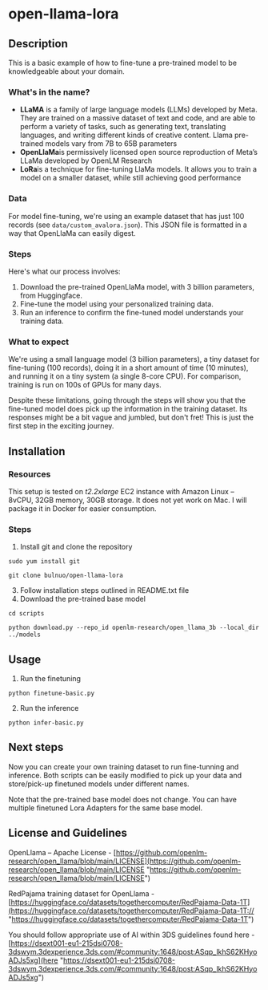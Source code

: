 # open-llama-lora

## Description

This is a basic example of how to fine-tune a pre-trained model to be knowledgeable about your domain. 

### What's in the name?
- **LLaMA** is a family of large language models (LLMs) developed by Meta. They are trained on a massive dataset of text and code, and are able to perform a variety of tasks, such as generating text, translating languages, and writing different kinds of creative content.  Llama pre-trained models vary from 7B to 65B parameters
- **OpenLlaMa**is permissively licensed open source reproduction of Meta’s LLaMa developed by OpenLM Research
- **LoRa**is a technique for fine-tuning LlaMa models. It allows you to train a model on a smaller dataset, while still achieving good performance

### Data
   
For model fine-tuning, we're using an example dataset that has just 100 records (see `data/custom_avalora.json`). This JSON file is formatted in a way that OpenLlaMa can easily digest.

### Steps

Here's what our process involves:

1. Download the pre-trained OpenLlaMa model, with 3 billion parameters, from Huggingface.
2. Fine-tune the model using your personalized training data.
3. Run an inference to confirm the fine-tuned model understands your training data.

### What to expect
We're using a small language model (3 billion parameters), a tiny dataset for fine-tuning (100 records), doing it in a short amount of time (10 minutes), and running it on a tiny system (a single 8-core CPU). For comparison, training is run on 100s of GPUs for many days.

Despite these limitations, going through the steps will show you that the fine-tuned model does pick up the information in the training dataset. Its responses might be a bit vague and jumbled, but don't fret! This is just the first step in the exciting journey.


## Installation

### Resources

This setup is tested on *t2.2xlarge* EC2 instance with Amazon Linux – 8vCPU, 32GB memory, 30GB storage.
It does not yet work on Mac. I will package it in Docker for easier consumption.

### Steps
1.	Install git and clone the repository
   
`sudo yum install git`

`git clone bulnuo/open-llama-lora`

3.	Follow installation steps outlined in README.txt file
4.	Download the pre-trained base model
   
`cd scripts`

`python download.py --repo_id openlm-research/open_llama_3b --local_dir  ../models`

## Usage

1.	Run the finetuning 

`python finetune-basic.py`

2.	Run the inference

`python infer-basic.py`

## Next steps

Now you can create your own training dataset to run fine-tunning and inference. Both scripts can be easily modified to pick up your data and store/pick-up finetuned models under different names.

Note that the pre-trained base model does not change. You can have multiple finetuned Lora Adapters for the same base model.

## License and Guidelines

OpenLlama – Apache License -  [https://github.com/openlm-research/open_llama/blob/main/LICENSE](https://github.com/openlm-research/open_llama/blob/main/LICENSE "https://github.com/openlm-research/open_llama/blob/main/LICENSE")

RedPajama training dataset for OpenLlama - [https://huggingface.co/datasets/togethercomputer/RedPajama-Data-1T](https://huggingface.co/datasets/togethercomputer/RedPajama-Data-1T:// "https://huggingface.co/datasets/togethercomputer/RedPajama-Data-1T")

You should follow appropriate use of AI within 3DS guidelines found here - [https://dsext001-eu1-215dsi0708-3dswym.3dexperience.3ds.com/#community:1648/post:ASqp_lkhS62KHyoADJs5xg](here "https://dsext001-eu1-215dsi0708-3dswym.3dexperience.3ds.com/#community:1648/post:ASqp_lkhS62KHyoADJs5xg")

